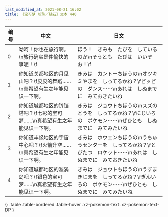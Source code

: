 ```yaml
---
last_modified_at: 2021-08-21 16:02
title: 《宝可梦 珍珠／钻石》文本 440
---
```

| 编号 | 中文 | 日文 |
| ---- | ---- | ---- |
| 0 | 呦呵！你也在旅行啊。\n旅行确实是件愉快的事呢！\f | ほう！　きみも　たびを　しているのか\nそうとも　たびは　いいぞお！\f |
| 1 | 你知道关都地区的月见山吧？\f皮皮的舞蹈……\n真希望有生之年能见识一下啊。 | きみは　カントーちほうの\nオツキミやまを　しってるかね？\fピッピの　ダンス⋯⋯\nあれは　しぬまでに　みておきたいね |
| 2 | 你知道城都地区的铃铛塔吧？\f七彩的宝可梦……\n真希望有生之年能见识一下啊。 | きみは　ジョウトちほうの\nスズのとうを　しってるかね？\fにじいろの　ポケモン⋯⋯\nぜひとも　しぬまでに　みてみたいね |
| 3 | 你知道丰缘地区的宇宙中心吧？\f火箭升空……\n真希望有生之年能见识一下啊。 | きみは　ホウエンちほうの\nうちゅうセンターを　しってるかね？\fとびたつ　ロケット⋯⋯\nあれは　しぬまでに　みておきたいね |
| 4 | 你知道城都地区的漩涡岛吧？\f银色的宝可梦……\n真希望有生之年能见识一下啊。 | きみは　ジョウトちほうの\nうずまきじまを　しってるかね？\fぎんいろの　ポケモン⋯⋯\nぜひとも　しぬまでに　みてみたいね |
{: .table .table-bordered .table-hover .xz-pokemon-text .xz-pokemon-text-DP }